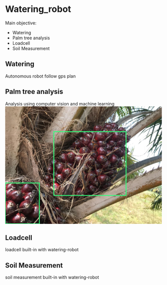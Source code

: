 # Watering_robot
Main objective:
 * Watering
 * Palm tree analysis
 * Loadcell
 * Soil Measurement
 
## Watering
Autonomous robot follow gps plan 
 
## Palm tree analysis
 Analysis using computer vision and machine learning \
 <img src="images/tf_palm.jpg" width="600">
 
## Loadcell
loadcell built-in with watering-robot
 
## Soil Measurement
soil measurement built-in with watering-robot
